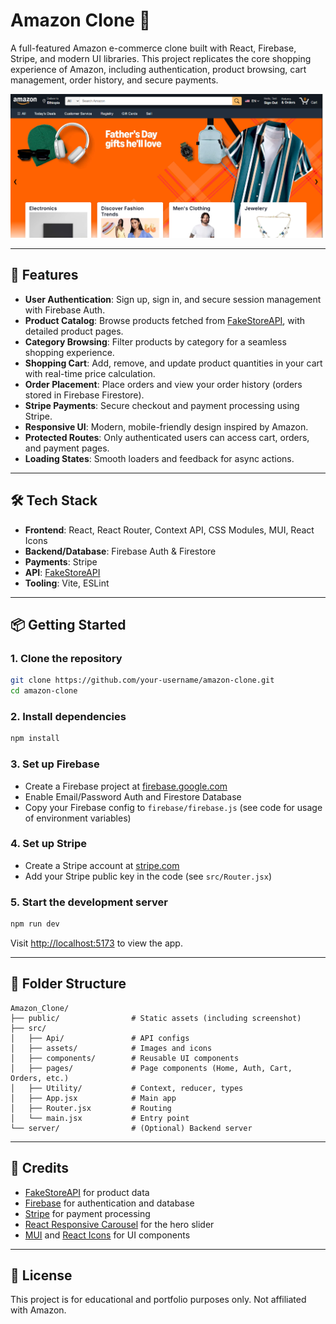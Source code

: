 # Amazon Clone 🛒

A full-featured Amazon e-commerce clone built with React, Firebase, Stripe, and modern UI libraries. This project replicates the core shopping experience of Amazon, including authentication, product browsing, cart management, order history, and secure payments.

![Amazon Clone Screenshot](public/amazoncloneapp.png)

---

## 🚀 Features

- **User Authentication**: Sign up, sign in, and secure session management with Firebase Auth.
- **Product Catalog**: Browse products fetched from [FakeStoreAPI](https://fakestoreapi.com/), with detailed product pages.
- **Category Browsing**: Filter products by category for a seamless shopping experience.
- **Shopping Cart**: Add, remove, and update product quantities in your cart with real-time price calculation.
- **Order Placement**: Place orders and view your order history (orders stored in Firebase Firestore).
- **Stripe Payments**: Secure checkout and payment processing using Stripe.
- **Responsive UI**: Modern, mobile-friendly design inspired by Amazon.
- **Protected Routes**: Only authenticated users can access cart, orders, and payment pages.
- **Loading States**: Smooth loaders and feedback for async actions.

---

## 🛠️ Tech Stack

- **Frontend**: React, React Router, Context API, CSS Modules, MUI, React Icons
- **Backend/Database**: Firebase Auth & Firestore
- **Payments**: Stripe
- **API**: [FakeStoreAPI](https://fakestoreapi.com/)
- **Tooling**: Vite, ESLint

---

## 📦 Getting Started

### 1. Clone the repository
```bash
git clone https://github.com/your-username/amazon-clone.git
cd amazon-clone
```

### 2. Install dependencies
```bash
npm install
```

### 3. Set up Firebase
- Create a Firebase project at [firebase.google.com](https://firebase.google.com/)
- Enable Email/Password Auth and Firestore Database
- Copy your Firebase config to `firebase/firebase.js` (see code for usage of environment variables)

### 4. Set up Stripe
- Create a Stripe account at [stripe.com](https://dashboard.stripe.com/)
- Add your Stripe public key in the code (see `src/Router.jsx`)

### 5. Start the development server
```bash
npm run dev
```

Visit [http://localhost:5173](http://localhost:5173) to view the app.

---

## 📁 Folder Structure

```
Amazon_Clone/
├── public/                # Static assets (including screenshot)
├── src/
│   ├── Api/               # API configs
│   ├── assets/            # Images and icons
│   ├── components/        # Reusable UI components
│   ├── pages/             # Page components (Home, Auth, Cart, Orders, etc.)
│   ├── Utility/           # Context, reducer, types
│   ├── App.jsx            # Main app
│   ├── Router.jsx         # Routing
│   └── main.jsx           # Entry point
└── server/                # (Optional) Backend server
```

---

## 🙏 Credits
- [FakeStoreAPI](https://fakestoreapi.com/) for product data
- [Firebase](https://firebase.google.com/) for authentication and database
- [Stripe](https://stripe.com/) for payment processing
- [React Responsive Carousel](https://www.npmjs.com/package/react-responsive-carousel) for the hero slider
- [MUI](https://mui.com/) and [React Icons](https://react-icons.github.io/react-icons/) for UI components

---

## 📄 License

This project is for educational and portfolio purposes only. Not affiliated with Amazon.
